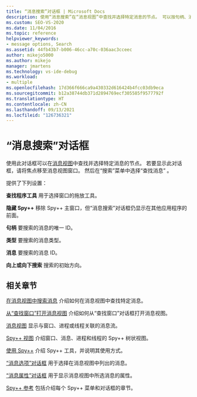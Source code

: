 ```yaml
---
title: “消息搜索”对话框 | Microsoft Docs
description: 使用“消息搜索”在“消息视图”中查找并选择特定消息的节点。 可以按句柄、消息类型和消息 ID 进行搜索。
ms.custom: SEO-VS-2020
ms.date: 11/04/2016
ms.topic: reference
helpviewer_keywords:
- message options, Search
ms.assetid: 44fb43b7-b006-46cc-a70c-036aac3cceec
author: mikejo5000
ms.author: mikejo
manager: jmartens
ms.technology: vs-ide-debug
ms.workload:
- multiple
ms.openlocfilehash: 17d366f666ca9a430332d616424b4fcc03db9eca
ms.sourcegitcommit: b12a38744db371d2894769ecf305585f9577792f
ms.translationtype: HT
ms.contentlocale: zh-CN
ms.lasthandoff: 09/13/2021
ms.locfileid: "126736321"
---
```

# <a name="message-search-dialog-box"></a>“消息搜索”对话框
使用此对话框可以在[消息视图](../debugger/messages-view.md)中查找并选择特定消息的节点。 若要显示此对话框，请将焦点移至消息视图窗口。 然后在“搜索”菜单中选择“查找消息” 。

 提供了下列设置：

 **查找程序工具** 用于选择窗口的拖放工具。

 **隐藏 Spy++** 移除 Spy++ 主窗口，但“消息搜索”对话框仍显示在其他应用程序的前面。

 **句柄** 要搜索的消息的唯一 ID。

 **类型** 要搜索的消息类型。

 **消息** 要搜索的消息 ID。

 **向上或向下搜索** 搜索的初始方向。

## <a name="related-sections"></a>相关章节
 [在消息视图中搜索消息](../debugger/how-to-search-for-a-message-in-messages-view.md) 介绍如何在消息视图中查找特定消息。

 [从“查找窗口”打开消息视图](../debugger/how-to-open-messages-view-from-find-window.md) 介绍如何从“查找窗口”对话框打开消息视图。

 [消息视图](../debugger/messages-view.md) 显示与窗口、进程或线程关联的消息流。

 [Spy++ 视图](../debugger/spy-increment-views.md) 介绍窗口、消息、进程和线程的 Spy++ 树状视图。

 [使用 Spy++](../debugger/using-spy-increment.md) 介绍 Spy++ 工具，并说明其使用方式。

 [“消息选项”对话框](../debugger/message-options-dialog-box.md) 用于选择在消息视图中列出的消息。

 [“消息属性”对话框](../debugger/message-properties-dialog-box.md) 用于显示消息视图中所选消息的属性。

 [Spy++ 参考](../debugger/spy-increment-reference.md) 包括介绍每个 Spy++ 菜单和对话框的章节。